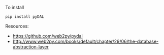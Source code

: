 To install

	pip install pyDAL

Resources:

 - https://github.com/web2py/pydal
 - http://www.web2py.com/books/default/chapter/29/06/the-database-abstraction-layer
